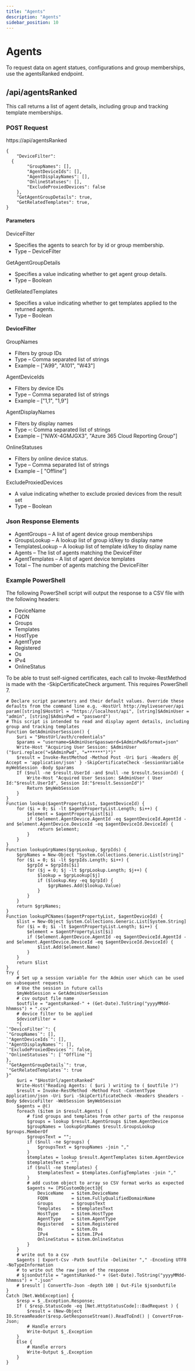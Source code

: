 ```yaml
---
title: "Agents"
description: "Agents"
sidebar_position: 10
---
```


# Agents

To request data on agent statues, configurations and group memberships, use the agentsRanked endpoint.

## /api/agentsRanked

This call returns a list of agent details, including group and tracking template memberships.

### POST Request

https://api/agentsRanked

```
{
    "DeviceFilter": 
  {
        "GroupNames": [],
        "AgentDeviceIds": [],
        "AgentDisplayNames": [],
        "OnlineStatuses": [],
        "ExcludeProxiedDevices": false
    },
    "GetAgentGroupDetails": true,
    "GetRelatedTemplates": true,
}
```

#### Parameters

DeviceFilter

- Specifies the agents to search for by id or group membership.
- Type – DeviceFilter

GetAgentGroupDetails

- Specifies a value indicating whether to get agent group details.
- Type – Boolean

GetRelatedTemplates

- Specifies a value indicating whether to get templates applied to the returned agents.
- Type – Boolean

#### DeviceFilter

GroupNames

- Filters by group IDs
- Type – Comma separated list of strings
- Example – ["A99", "A101", "W43"]

AgentDeviceIds

- Filters by device IDs
- Type – Comma separated list of strings
- Example – ["1,1", "1,9"]

AgentDisplayNames

- Filters by display names
- Type –: Comma separated list of strings
- Example – ["NWX-4GMJGX3", "Azure 365 Cloud Reporting Group"]

OnlineStatuses

- Filters by online device status.
- Type – Comma separated list of strings
- Example – [ "Offline"]

ExcludeProxiedDevices

- A value indicating whether to exclude proxied devices from the result set
- Type – Boolean

### Json Response Elements

- AgentGroups – A list of agent device group memberships
- GroupsLookup – A lookup list of group id/key to display name
- TemplatesLookup – A lookup list of template id/key to display name
- Agents – The list of agents matching the DeviceFilter
- AgentTemplates – A list of agent device templates
- Total – The number of agents matching the DeviceFilter

### Example PowerShell

The following PowerShell script will output the response to a CSV file with the following headers:

- DeviceName
- FQDN
- Groups
- Templates
- HostType
- AgentType
- Registered
- Os
- IPv4
- OnlineStatus

To be able to trust self-signed certificates, each call to Invoke-RestMethod is made with the
-SkipCertificateCheck argument. This requires PowerShell 7.

```
# Declare script parameters and their default values. Override these defaults from the command line e.g. -HostUrl http://myliveserver/api
param([string]$HostUrl = "https://localhost/api", [string]$AdminUser = "admin", [string]$AdminPwd = "password")
# This script is intended to read and display agent details, including group and tracking templates
Function GetAdminUserSession() {
    $uri = "$HostUrl/auth/credentials"
    $params = "username=$AdminUser&password=$AdminPwd&format=json"
    Write-Host "Acquiring User Session: $AdminUser ("$uri.replace("=$AdminPwd", "=******")")"
    $result = Invoke-RestMethod -Method Post -Uri $uri -Headers @{ Accept = 'application/json' } -SkipCertificateCheck -SessionVariable myWebSession -Body $params
    If ($null -ne $result.UserId -and $null -ne $result.SessionId) {
        Write-Host "Acquired User Session: $AdminUser ( User Id:"$result.UserId", Session Id:"$result.SessionId")"
        Return $myWebSession
    }
}
Function lookup($agentPropertyList, $agentDeviceId) {
    for ($i = 0; $i -lt $agentPropertyList.Length; $i++) {
        $element = $agentPropertyList[$i]
        if ($element.AgentDevice.AgentId -eq $agentDeviceId.AgentId -and $element.AgentDevice.DeviceId -eq $agentDeviceId.DeviceId) {
            return $element;
        }
    }
}
Function lookupGrpNames($grpLookup, $grpIds) {
    $grpNames = New-Object "System.Collections.Generic.List[string]"
    for ($i = 0; $i -lt $grpIds.Length; $i++) {
        $grpId = $grpIds[$i]
        for ($j = 0; $j -lt $grpLookup.Length; $j++) {
            $lookup = $grpLookup[$j]
            if ($lookup.Key -eq $grpId) {
                $grpNames.Add($lookup.Value)
            }
        }
    }
    return $grpNames;
}
Function lookupPCNames($agentPropertyList, $agentDeviceId) {
    $list = New-Object System.Collections.Generic.List[System.String]
    for ($i = 0; $i -lt $agentPropertyList.Length; $i++) {
        $element = $agentPropertyList[$i]
        if ($element.AgentDevice.AgentId -eq $agentDeviceId.AgentId -and $element.AgentDevice.DeviceId -eq $agentDeviceId.DeviceId) {
            $list.Add($element.Name)
        }
    }
    return $list
}
Try {
    # Set up a session variable for the Admin user which can be used on subsequent requests
    # Use the session in future calls
    $myWebSession = GetAdminUserSession
    # csv output file name
    $outfile = "agentsRanked-" + (Get-Date).ToString("yyyyMMdd-hhmmss") + ".csv"
    # device filter to be applied
    $deviceFilter =
    "{
`"DeviceFilter`": {
`"GroupNames`": [],
`"AgentDeviceIds`": [],
`"AgentDisplayNames`": [],
`"ExcludeProxiedDevices`": false,
`"OnlineStatuses`": [`"Offline`"]
},
`"GetAgentGroupDetails`": true,
`"GetRelatedTemplates`": true
}"
    $uri = "$HostUrl/agentsRanked"
    Write-Host("Reading Agents: ( $uri ) writing to ( $outfile )")
    $result = Invoke-RestMethod -Method Post -ContentType application/json -Uri $uri -SkipCertificateCheck -Headers $headers -Body $deviceFilter -WebSession $myWebSession
    $agents = @()
    foreach ($item in $result.Agents) {
        # find groups and templates from other parts of the response
        $groups = lookup $result.AgentGroups $item.AgentDevice
        $groupNames = lookupGrpNames $result.GroupsLookup $groups.MemberOf
        $groupsText = "";
        if ($null -ne $groups) {
            $groupsText = $groupNames -join ","
        }
        $templates = lookup $result.AgentTemplates $item.AgentDevice
        $templatesText = "";
        if ($null -ne $templates) {
            $templatesText = $templates.ConfigTemplates -join ","
        }
        # add custom object to array so CSV format works as expected
        $agents += [PSCustomObject]@{
            DeviceName   = $item.DeviceName
            FQDN         = $item.FullyQualifiedDomainName
            Groups       = $groupsText
            Templates    = $templatesText
            HostType     = $item.HostType
            AgentType    = $item.AgentType
            Registered   = $item.Registered
            Os           = $item.Os
            IPv4         = $item.IPv4
            OnlineStatus = $item.OnlineStatus
        }
    }
    # write out to a csv
    $agents | Export-Csv -Path $outfile -Delimiter "," -Encoding UTF8 -NoTypeInformation
    # to write out the raw json of the response
    # $jsonOutfile = "agentsRanked-" + (Get-Date).ToString("yyyyMMdd-hhmmss") + ".json"
    # $result | ConvertTo-Json -depth 100 | Out-File $jsonOutfile
}
Catch [Net.WebException] {
    $resp = $_.Exception.Response;
    If ( $resp.StatusCode -eq [Net.HttpStatusCode]::BadRequest ) {
        $result = (New-Object IO.StreamReader($resp.GetResponseStream().ReadToEnd() | ConvertFrom-Json;
        # Handle errors
        Write-Output $_.Exception
    }
    Else {
        # Handle errors
        Write-Output $_.Exception
    }
}
```
